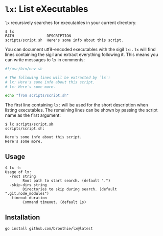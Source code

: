# `lx`: List eXecutables

`lx` recursively searches for executables in your current directory:

```
$ lx
PATH               DESCRIPTION
scripts/script.sh  Here's some info about this script.
```

You can document utf8-encoded executables with the sigil `lx:`.
`lx` will find lines containing the sigil and extract everything following it.
This means you can write messages to `lx` in comments:

```sh
#!/usr/bin/env sh

# The following lines will be extracted by `lx`:
# lx: Here's some info about this script.
# lx: Here's some more.

echo "from scripts/script.sh"
```

The first line containing `lx:` will be used for the short description when listing executables.
The remaining lines can be shown by passing the script name as the first argument:

```
$ lx scripts/script.sh
scripts/script.sh:

Here's some info about this script.
Here's some more.
```

## Usage

```
$ lx -h
Usage of lx:
  -root string
    	Root path to start search. (default ".")
  -skip-dirs string
    	Directories to skip during search. (default ".git,node_modules")
  -timeout duration
    	Command timeout. (default 1s)
```

## Installation

```sh
go install github.com/broothie/lx@latest 
```

